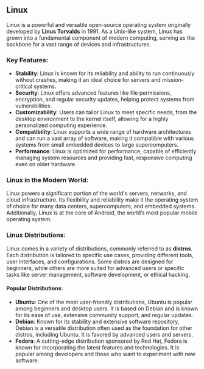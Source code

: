 ## Linux 

Linux is a powerful and versatile open-source operating system originally developed by **Linus Torvalds** in 1991. As a Unix-like system, Linux has grown into a fundamental component of modern computing, serving as the backbone for a vast range of devices and infrastructures.

### Key Features:
- **Stability**: Linux is known for its reliability and ability to run continuously without crashes, making it an ideal choice for servers and mission-critical systems.
- **Security**:  Linux offers advanced features like file permissions, encryption, and regular security updates, helping protect systems from vulnerabilities.
- **Customizability**: Users can tailor Linux to meet specific needs, from the desktop environment to the kernel itself, allowing for a highly personalized computing experience.
- **Compatibility**: Linux supports a wide range of hardware architectures and can run a vast array of software, making it compatible with various systems from small embedded devices to large supercomputers.
- **Performance**: Linux is optimized for performance, capable of efficiently managing system resources and providing fast, responsive computing even on older hardware.

### Linux in the Modern World:
Linux powers a significant portion of the world's servers, networks, and cloud infrastructure. Its flexibility and reliability make it the operating system of choice for many data centers, supercomputers, and embedded systems. Additionally, Linux is at the core of Android, the world’s most popular mobile operating system.

### Linux Distributions:
Linux comes in a variety of distributions, commonly referred to as **distros**. Each distribution is tailored to specific use cases, providing different tools, user interfaces, and configurations. Some distros are designed for beginners, while others are more suited for advanced users or specific tasks like server management, software development, or ethical hacking.

#### Popular Distributions:
- **Ubuntu**: One of the most user-friendly distributions, Ubuntu is popular among beginners and desktop users. It is based on Debian and is known for its ease of use, extensive community support, and regular updates.
- **Debian**: Known for its stability and extensive software repository, Debian is a versatile distribution often used as the foundation for other distros, including Ubuntu. It is favored by advanced users and servers.
- **Fedora**: A cutting-edge distribution sponsored by Red Hat, Fedora is known for incorporating the latest features and technologies. It is popular among developers and those who want to experiment with new software.





